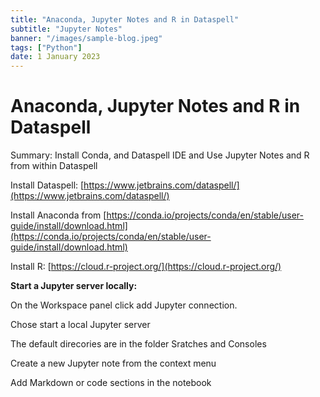 ```yaml
---
title: "Anaconda, Jupyter Notes and R in Dataspell"
subtitle: "Jupyter Notes"
banner: "/images/sample-blog.jpeg"
tags: ["Python"]
date: 1 January 2023
---
```

# Anaconda, Jupyter Notes and R in Dataspell

Summary: Install Conda, and Dataspell IDE and Use Jupyter Notes and R from within Dataspell

Install Dataspell: [https://www.jetbrains.com/dataspell/](https://www.jetbrains.com/dataspell/)

Install Anaconda from [https://conda.io/projects/conda/en/stable/user-guide/install/download.html](https://conda.io/projects/conda/en/stable/user-guide/install/download.html)

Install R: [https://cloud.r-project.org/](https://cloud.r-project.org/)

**Start a Jupyter server locally:**

On the Workspace panel click add Jupyter connection.

Chose start a local Jupyter server

The default direcories are in the folder Sratches and Consoles

Create a new Jupyter note from the context menu

Add Markdown or code sections in the notebook

